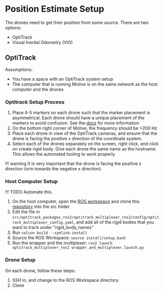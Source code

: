 # Position Estimate Setup

The drones need to get their position from some source. There are two options: 

- OptiTrack 
- Visual Inertial Odometry (VIO)

## OptiTrack

Assumptions: 

- You have a space with an OptiTrack system setup
- The computer that is running Motive is on the same network as the host computer and the drones


### Optitrack Setup Process

1. Place 4-5 markers on each drone such that the marker placement is asymmetrical. Each drone should have a unique placement of the markers to avoid confusion. See the [docs](https://docs.optitrack.com/motive/rigid-body-tracking) for more information
2. On the bottom right corner of Motive, the frequency should be >200 Hz <!-- check -->
3. Place each drone in view of the OptiTrack cameras, and ensure that the drone is facing the positive x direction of the coordinate system. 
4. Select each of the drones separately on the screen, right click, and click on create rigid body. Give each drone the same name as the hostname. This allows the automated tooling to work properly.

!!! warning
	It is very important that the drone is facing the positive x direction (orin towards the negative x direction). 

### Host Computer Setup

!!! TODO
	Automate this. 

1. On the host computer, open the [ROS workspace](https://docs.ros.org/en/humble/Tutorials/Beginner-Client-Libraries/Creating-A-Workspace/Creating-A-Workspace.html) and clone this [repository](https://github.com/lis-epfl/optitrack_packages_ros2/) into the src folder
2. Edit the file in `src/optitrack_packages_ros2/optitrack_multiplexer_ros2/config/optitrack_multiplexer_config.yaml`, and add all of the rigid bodies that you want to track under "rigid_body_names"
3. Run `colcon build --symlink-install`
4. Source the ROS Workspace: `source install/setup.bash`
5. Run the wrapper and the multiplexer: `ros2 launch optitrack_multiplexer_ros2 wrapper_and_multiplexer.launch.py`

### Drone Setup

On each drone, follow these steps: 

1. SSH in, and change to the ROS Workspace directory. 
2. Clone 





